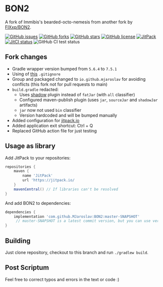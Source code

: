 # BON2

A fork of Immibis's bearded-octo-nemesis from another fork by [FIXxp/BON2](https://github.com/FIXxp/BON2).

[![GitHub issues](https://img.shields.io/github/issues/MJaroslav/BON2)](https://github.com/MJaroslav/BON2/issues "GitHub issues")
[![GitHub forks](https://img.shields.io/github/forks/MJaroslav/BON2)](https://github.com/MJaroslav/BON2/network "GitHub forks")
[![GitHub stars](https://img.shields.io/github/stars/MJaroslav/BON2)](https://github.com/MJaroslav/BON2/stargazers "GitHub stars")
[![GitHub license](https://img.shields.io/github/license/MJaroslav/BON2)](https://github.com/MJaroslav/BON2/blob/master/LICENSE "Open license")
[![JitPack](https://jitpack.io/v/MJaroslav/BON2.svg)](https://jitpack.io/#MJaroslav/BON2 "JitPack")
[![JitCI status](https://jitci.com/gh/MJaroslav/BON2/svg)](https://jitci.com/gh/MJaroslav/BON2 "JitCI")
![GitHub CI test status](https://github.com/MJaroslav/BON2/actions/workflows/ci-test.yml/badge.svg)

## Fork changes

- Gradle wrapper version bumped from `5.6.4` to `7.5.1`
- Using of [this](https://gist.github.com/dedunumax/54e82214715e35439227) `.gitignore`
- Group and packaged changed to `io.github.mjaroslav` for avoiding conflicts (this fork not for pull requests to main)
- `build.gradle` redacted:
    - Uses [shadow](https://github.com/johnrengelman/shadow) plugin instead of `fatJar` (with `all` classifier)
    - Configured maven-publish plugin (uses `jar`, `sourceJar` and `shadowJar` artifacts)
    - `jar` now not used `bin` classifier
    - Version hardcoded and will be bumped manually
- Added configuration for [jitpack.io](https://jitpack.io)
- Added application exit shortcut: <kdb>Ctrl</kdb> + <kdb>Q</kdb>
- Replaced GitHub action file for just testing

## Usage as library

Add JitPack to your repositories:

```groovy
repositories {
    maven {
        name 'JitPack'
        url 'https://jitpack.io/
    }
    mavenCentral() // If libraries can't be resolved
}
```

And add BON2 to dependencies:

```groovy
dependencies {
    implementation 'com.github.MJaroslav:BON2:master-SNAPSHOT'
     // master-SNAPSHOT is a latest commit version, but you can use version from GitHub Releases
}
```

## Building

Just clone repository, checkout to this branch and run `./gradlew build`.

## Post Scriptum

Feel free to correct typos and errors in the text or code :)
